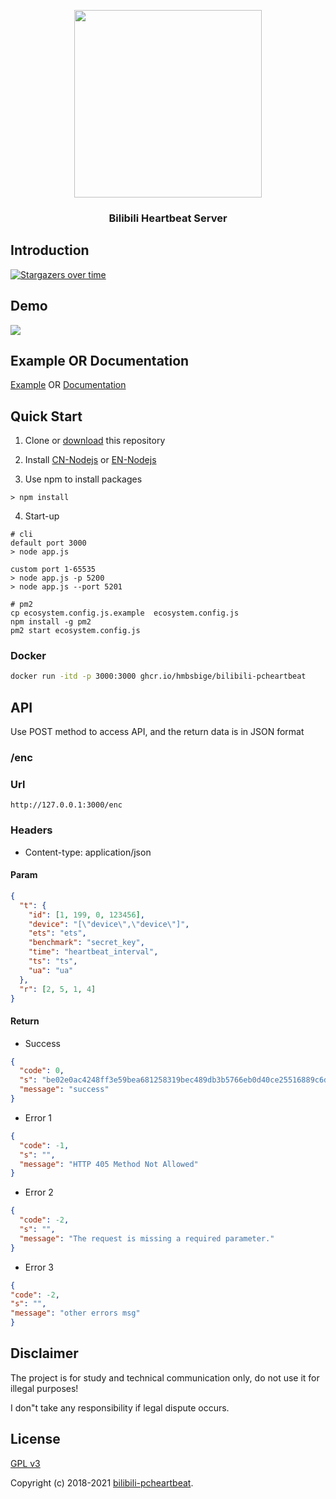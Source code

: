 <p align="center">
<img src="http://i0.hdslb.com/bfs/feed-admin/10641bbc5189591221c00958f3458f33798c7caa.png" width="300">

[comment]: <> (<img src="https://i0.hdslb.com/bfs/feed-admin/86848c76a76fe46d84d6ef1ab735d9398ed3ee8e.png" width="300">)

[comment]: <> (<img src="https://i0.hdslb.com/bfs/vc/c1e19150b5d1e413958d45e0e62f012e3ee200af.png" width="300">)

[comment]: <> (<img src="https://i0.hdslb.com/bfs/archive/e62b6b095ef38dfb742687f11e4b570dde420b5d.png" width="300">)
</p>

<h3 align="center">Bilibili Heartbeat Server</h3>

## Introduction

[![Stargazers over time](https://starchart.cc/lkeme/bilibili-pcheartbeat.svg)](https://starchart.cc/lkeme/bilibili-pcheartbeat)

## Demo

![](https://i.loli.net/2020/07/22/AMqcRxy4K2wmDJr.png)

## Example OR Documentation

[Example](example/example.py) OR [Documentation](https://mudew.com/20200722/bilibili-webside-live-broadcast-encryption-heartbeat-request-analysis/)

## Quick Start

1. Clone or [download](https://github.com/lkeme/bilibili-pcheartbeat) this repository

2. Install [CN-Nodejs](http://nodejs.cn/) or [EN-Nodejs](https://nodejs.org/en/)

3. Use npm to install packages

```
> npm install
```

4. Start-up

```
# cli
default port 3000
> node app.js 

custom port 1-65535
> node app.js -p 5200
> node app.js --port 5201
```

```
# pm2
cp ecosystem.config.js.example  ecosystem.config.js
npm install -g pm2
pm2 start ecosystem.config.js
```

### Docker
```bash
docker run -itd -p 3000:3000 ghcr.io/hmbsbige/bilibili-pcheartbeat
```

## API

Use POST method to access API, and the return data is in JSON format

### /enc

### Url

```
http://127.0.0.1:3000/enc
```

### Headers

- Content-type: application/json

#### Param

```json
{
  "t": {
    "id": [1, 199, 0, 123456],
    "device": "[\"device\",\"device\"]",
    "ets": "ets",
    "benchmark": "secret_key",
    "time": "heartbeat_interval",
    "ts": "ts",
    "ua": "ua"
  },
  "r": [2, 5, 1, 4]
}
```

#### Return

- Success

```json
{
  "code": 0,
  "s": "be02e0ac4248ff3e59bea681258319bec489db3b5766eb0d40ce25516889c6df2bb8383c16d8a9bbb3ced7283388fb4df89718430064564bfaf6be246b983910",
  "message": "success"
}
```

- Error 1

```json
{
  "code": -1,
  "s": "",
  "message": "HTTP 405 Method Not Allowed"
}
```

- Error 2

```json
{
  "code": -2,
  "s": "",
  "message": "The request is missing a required parameter."
}
```

- Error 3

```json
{
"code": -2,
"s": "",
"message": "other errors msg"
}
```

## Disclaimer

The project is for study and technical communication only, do not use it for illegal purposes!

I don"t take any responsibility if legal dispute occurs.

## License

[GPL v3](https://github.com/lkeme/bilibili-pcheartbeat/blob/master/LICENSE)

Copyright (c) 2018-2021 [bilibili-pcheartbeat](https://github.com/lkeme/bilibili-pcheartbeat).
